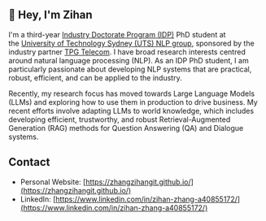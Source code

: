 ## 👋 Hey, I'm Zihan

I'm a third-year [Industry Doctorate Program (IDP)](https://www.uts.edu.au/research-and-teaching/graduate-research/future-research-students/uts-research-degrees/industry-doctorate-program) PhD student at the [University of Technology Sydney (UTS) NLP group](https://utsnlp.github.io/), sponsored by the industry partner [TPG Telecom](https://www.tpgtelecom.com.au/). I have broad research interests centred around natural language processing (NLP). As an IDP PhD student, I am particularly passionate about developing NLP systems that are practical, robust, efficient, and can be applied to the industry.

Recently, my research focus has moved towards Large Language Models (LLMs) and exploring how to use them in production to drive business. My recent efforts involve adapting LLMs to world knowledge, which includes developing efficient, trustworthy, and robust Retrieval-Augmented Generation (RAG) methods for Question Answering (QA) and Dialogue systems.

## Contact

- Personal Website: [https://zhangzihangit.github.io/](https://zhangzihangit.github.io/)
- LinkedIn: [https://www.linkedin.com/in/zihan-zhang-a40855172/](https://www.linkedin.com/in/zihan-zhang-a40855172/)
